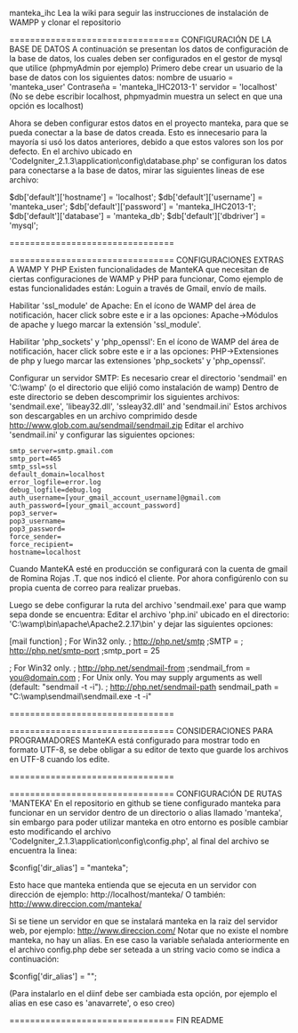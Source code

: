 manteka_ihc
Lea la wiki para seguir las instrucciones de instalación de WAMPP y clonar el repositorio

=================================
CONFIGURACIÓN DE LA BASE DE DATOS
A continuación se presentan los datos de configuración de la base de datos, 
los cuales deben ser configurados en el gestor de mysql que utilice (phpmyAdmin por ejemplo)
Primero debe crear un usuario de la base de datos con los siguientes datos:
nombre de usuario = 'manteka_user'
Contraseña = 'manteka_IHC2013-1'
servidor = 'localhost'  (No se debe escribir localhost, phpmyadmin muestra un select en que una opción es localhost)

Ahora se deben configurar estos datos en el proyecto manteka, para que se pueda conectar a la base de datos creada.
Esto es innecesario para la mayoría si usó los datos anteriores, debido a que estos valores son los por defecto.
En el archivo ubicado en 'CodeIgniter_2.1.3\application\config\database.php' se configuran los datos para conectarse 
a la base de datos, mirar las siguientes lineas de ese archivo:

$db['default']['hostname'] = 'localhost';
$db['default']['username'] = 'manteka_user';
$db['default']['password'] = 'manteka_IHC2013-1';
$db['default']['database'] = 'manteka_db';
$db['default']['dbdriver'] = 'mysql';

================================



================================
CONFIGURACIONES EXTRAS A WAMP Y PHP
Existen funcionalidades de ManteKA que necesitan de ciertas configuraciones de WAMP y PHP para funcionar, 
Como ejemplo de estas funcionalidades están: Loguin a través de Gmail, envío de mails.

Habilitar 'ssl_module' de Apache:
En el ícono de WAMP del área de notificación, hacer click sobre este e ir a las opciones:
Apache->Módulos de apache   y luego marcar la extensión 'ssl_module'.

Habilitar 'php_sockets' y 'php_openssl':
En el ícono de WAMP del área de notificación, hacer click sobre este e ir a las opciones:
PHP->Extensiones de php    y luego marcar las extensiones 'php_sockets' y 'php_openssl'.

Configurar un servidor SMTP:
Es necesario crear el directorio 'sendmail' en 'C:\wamp\' (o el directorio que elijió como instalación de wamp)
Dentro de este directorio se deben descomprimir los siguientes archivos: 'sendmail.exe', 'libeay32.dll', 'ssleay32.dll' and 'sendmail.ini'
Estos archivos son descargables en un archivo comprimido desde http://www.glob.com.au/sendmail/sendmail.zip
Editar el archivo 'sendmail.ini' y configurar las siguientes opciones:

    smtp_server=smtp.gmail.com
    smtp_port=465
    smtp_ssl=ssl
    default_domain=localhost
    error_logfile=error.log
    debug_logfile=debug.log
    auth_username=[your_gmail_account_username]@gmail.com
    auth_password=[your_gmail_account_password]
    pop3_server=
    pop3_username=
    pop3_password=
    force_sender=
    force_recipient=
    hostname=localhost

Cuando ManteKA esté en producción se configurará con la cuenta de gmail de Romina Rojas .T. que nos indicó el cliente.
Por ahora configúrenlo con su propia cuenta de correo para realizar pruebas.

Luego se debe configurar la ruta del archivo 'sendmail.exe' para que wamp sepa donde se encuentra:
Editar el archivo 'php.ini' ubicado en el directorio: 'C:\wamp\bin\apache\Apache2.2.17\bin\' y dejar las siguientes opciones:

[mail function]
; For Win32 only.
; http://php.net/smtp
;SMTP =
; http://php.net/smtp-port
;smtp_port = 25

; For Win32 only.
; http://php.net/sendmail-from
;sendmail_from = you@domain.com
; For Unix only.  You may supply arguments as well (default: "sendmail -t -i").
; http://php.net/sendmail-path
sendmail_path = "C:\wamp\sendmail\sendmail.exe -t -i"

================================


================================
CONSIDERACIONES PARA PROGRAMADORES
ManteKA está configurado para mostrar todo en formato UTF-8, se debe obligar a su editor de texto que guarde
los archivos en UTF-8 cuando los edite.

================================



================================
CONFIGURACIÓN DE RUTAS 'MANTEKA'
En el repositorio en github se tiene configurado manteka para funcionar en un servidor dentro de un directorio 
o alias llamado 'manteka', sin embargo para poder utilizar manteka en otro entorno es posible cambiar esto modificando 
el archivo 'CodeIgniter_2.1.3\application\config\config.php', al final del archivo se encuentra la linea:

$config['dir_alias'] = "manteka";

Esto hace que manteka entienda que se ejecuta en un servidor con dirección de ejemplo:
http://localhost/manteka/
O también: http://www.direccion.com/manteka/

Si se tiene un servidor en que se instalará manteka en la raiz del servidor web, por ejemplo: http://www.direccion.com/
Notar que no existe el nombre manteka, no hay un alias. En ese caso la variable señalada anteriormente en el archivo 
config.php debe ser seteada a un string vacio como se indica a continuación:

$config['dir_alias'] = "";


(Para instalarlo en el diinf debe ser cambiada esta opción, por ejemplo el alias en ese caso es 'anavarrete', o eso creo)

================================
FIN README

